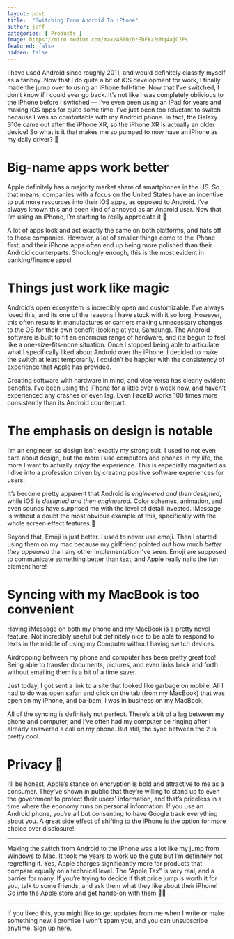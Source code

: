 ```yaml
---
layout: post
title:  "Switching From Android To iPhone"
author: jeff
categories: [ Products ]
image: https://miro.medium.com/max/4800/0*EbFkz2dMq4ajC2Fs
featured: false
hidden: false
---
```

I have used Android since roughly 2011, and would definitely classify myself as a fanboy. Now that I do quite a bit of iOS development for work, I finally made the jump over to using an iPhone full-time. Now that I’ve switched, I don’t know if I could ever go back. It’s not like I was completely oblivious to the iPhone before I switched — I’ve even been using an iPad for years and making iOS apps for quite some time. I’ve just been too reluctant to switch because I was so comfortable with my Android phone. In fact, the Galaxy S10e came out after the iPhone XR, so the iPhone XR is actually an older device! So what is it that makes me so pumped to now have an iPhone as my daily driver? 🤔

# Big-name apps work better

Apple definitely has a majority market share of smartphones in the US. So that means, companies with a focus on the United States have an incentive to put more resources into their iOS apps, as opposed to Android. I’ve always known this and been kind of annoyed as an Android user. Now that I’m using an iPhone, I’m starting to really appreciate it 🤩

A lot of apps look and act exactly the same on both platforms, and hats off to those companies. However, a lot of smaller things come to the iPhone first, and their iPhone apps often end up being more polished than their Android counterparts. Shockingly enough, this is the most evident in banking/finance apps!

# Things just work like magic

Android’s open ecosystem is incredibly open and customizable. I’ve always loved this, and its one of the reasons I have stuck with it so long. However, this often results in manufactures or carriers making unnecessary changes to the OS for their own benefit (looking at you, Samsung). The Android software is built to fit an enormous range of hardware, and it’s begun to feel like a one-size-fits-none situation. Once I stopped being able to articulate what I specifically liked about Android over the iPhone, I decided to make the switch at least temporarily. I couldn’t be happier with the consistency of experience that Apple has provided.

Creating software with hardware in mind, and vice versa has clearly evident benefits. I’ve been using the iPhone for a little over a week now, and haven’t experienced any crashes or even lag. Even FaceID works 100 times more consistently than its Android counterpart.

# The emphasis on design is notable

I’m an engineer, so design isn’t exactly my strong suit.  I used to not even care about design, but the more I use computers and phones in my life, the more I want to actually _enjoy_ the experience.  This is especially magnified as I dive into a profession driven by creating positive software experiences for users.

It’s become pretty apparent that Android is  _engineered and then designed_, while iOS is  _designed and then engineered._ Color schemes, animation, and even sounds have surprised me with the level of detail invested. iMessage is without a doubt the most obvious example of this, specifically with the whole screen effect features 🤯

Beyond that, Emoji is just better. I used to never use emoji. Then I started using them on my mac because my girlfriend pointed out how much  _better they appeared_ than any other implementation I’ve seen. Emoji are supposed to communicate something better than text, and Apple really nails the fun element here!

# Syncing with my MacBook is too convenient

Having iMessage on both my phone and my MacBook is a pretty novel feature. Not incredibly useful but definitely nice to be able to respond to texts in the middle of using my Computer without having switch devices.

Airdropping between my phone and computer has been pretty great too! Being able to transfer documents, pictures, and even links back and forth without emailing them is a bit of a time saver.

Just today, I got sent a link to a site that looked like garbage on mobile. All I had to do was open safari and click on the tab (from my MacBook) that was open on my iPhone, and ba-bam, I was in business on my MacBook.

All of the syncing is definitely not perfect. There’s a bit of a lag between my phone and computer, and I’ve often had my computer be ringing after I already answered a call on my phone. But still, the sync between the 2 is pretty cool.

# Privacy 🔐

I’ll be honest, Apple’s stance on encryption is bold and attractive to me as a consumer. They’ve shown in public that they’re willing to stand up to even the government to protect their users' information, and that’s priceless in a time where the economy runs on personal information. If you use an Android phone, you’re all but consenting to have Google track everything about you. A great side effect of shifting to the iPhone is the option for more choice over disclosure!

----------

Making the switch from Android to the iPhone was a lot like my jump from Windows to Mac. It took me years to work up the guts but I’m definitely not regretting it. Yes, Apple charges significantly more for products that compare equally on a technical level. The “Apple Tax” is very real, and a barrier for many. If you’re trying to decide if that price jump is worth it for you, talk to some friends, and ask them what they like about their iPhone! Go into the Apple store and get hands-on with them 👨‍🔬

----------
If you liked this, you might like to get updates from me when I write or make something new. I promise I won't spam you, and you can unsubscribe anytime. <a href="https://www.getrevue.co/profile/jeffmorhous">Sign up here.</a>